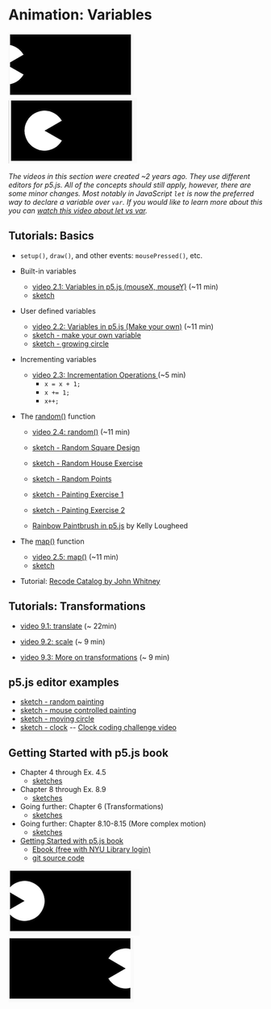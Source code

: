 # Animation: Variables

[![](../assets/Ex_08_03-Move-0.png) ![](../assets/Ex_08_03-Move-1.png)](https://editor.p5js.org/jht1493/sketches/W_nCg2LI2)

*The videos in this section were created ~2 years ago. They use different editors for p5.js. All of the concepts should still apply, however, there are some minor changes. Most notably in JavaScript `let` is now the preferred way to declare a variable over `var`. If you would like to learn more about this you can [watch this video about let vs var](https://youtu.be/q8SHaDQdul0).*

## Tutorials: Basics

* `setup()`, `draw()`, and other events: `mousePressed()`, etc.

* Built-in variables
  * [video 2.1: Variables in p5.js (mouseX, mouseY)](https://thecodingtrain.com/beginners/p5js/2.1-mousex-mousey.html) (~11 min)
  * [sketch](https://editor.p5js.org/codingtrain/sketches/IeblvUQrf)
* User defined variables
  * [video 2.2: Variables in p5.js (Make your own)](https://thecodingtrain.com/beginners/p5js/2.2-make-your-own.html) (~11 min)
  * [sketch - make your own variable](https://editor.p5js.org/codingtrain/sketches/xPXNdPy17)
  * [sketch - growing circle](https://editor.p5js.org/codingtrain/sketches/ehbMJ-otC)

* Incrementing variables
  * [video 2.3: Incrementation Operations ](https://thecodingtrain.com/beginners/p5js/2.3-incrementation-operations.html) (~5 min)
    * `x = x + 1;` 
    * `x += 1;` 
    * `x++;`

* The [random()](http://p5js.org/reference/#/p5/random) function
  * [video 2.4: random()](https://thecodingtrain.com/beginners/p5js/2.4-random.html) (~11 min)
  * [sketch - Random Square Design](https://editor.p5js.org/codingtrain/sketches/Sl8ml_Lz8)
  * [sketch - Random House Exercise](https://editor.p5js.org/codingtrain/sketches/HGq_S0Z5H)
  * [sketch - Random Points](https://editor.p5js.org/codingtrain/sketches/h7hFqoV6H)
  * [sketch - Painting Exercise 1](https://editor.p5js.org/codingtrain/sketches/stERy5a1D)
  * [sketch - Painting Exercise 2](https://editor.p5js.org/codingtrain/sketches/IyyJ1QYKh)

  * [Rainbow Paintbrush in p5.js](https://medium.com/@kellylougheed/rainbow-paintbrush-in-p5-js-e452d5540b25) by Kelly Lougheed

* The [map()](http://p5js.org/reference/#/p5/map) function
  * [video 2.5: map()](https://thecodingtrain.com/beginners/p5js/2.5-map.html) (~11 min)
  * [sketch](https://editor.p5js.org/codingtrain/sketches/yJqbGf71)

  <!-- * [video 2.1: Variables in p5.js (mouseX, mouseY)](https://www.youtube.com/watch?v=RnS0YNuLfQQ&list=PLRqwX-V7Uu6Zy51Q-x9tMWIv9cueOFTFA&index=5) -->
<!-- * [video 2.2: Variables in p5.js (Make your own)](https://www.youtube.com/watch?v=Bn_B3T_Vbxs&list=PLRqwX-V7Uu6Zy51Q-x9tMWIv9cueOFTFA&index=6) -->
  <!-- * [video 2.5: random()](https://www.youtube.com/watch?v=nfmV2kuQKwA&list=PLRqwX-V7Uu6Zy51Q-x9tMWIv9cueOFTFA&index=9) -->
  <!-- * [video 2.4: map()](https://www.youtube.com/watch?v=nicMAoW6u1g&list=PLRqwX-V7Uu6Zy51Q-x9tMWIv9cueOFTFA&index=8) -->

* Tutorial: [Recode Catalog by John Whitney](https://github.com/itpresidents/icm-help-sessions-2020/blob/master/session-02/session-02.md)

## Tutorials: Transformations

  * [video 9.1: translate](https://thecodingtrain.com/Tutorials/9-additional-topics/9.1-transformations-part-1.html) (~ 22min)

  * [video 9.2: scale](https://thecodingtrain.com/Tutorials/9-additional-topics/9.2-transformations-part-2.html) (~ 9 min)

  * [video 9.3: More on transformations](https://thecodingtrain.com/Tutorials/9-additional-topics/9.3-transformations-art-3.html) (~ 9 min)

  <!-- * [video 9.1: `translate()`, `rotate()`, `push()`, `pop()`](https://youtu.be/o9sgjuh-CBM)
  * [video 9.2: `scale()`](https://youtu.be/pkHZTWOoTLM)
  * [video 9.3: More on transformations](https://youtu.be/IVMvq9rd8dA) -->


## p5.js editor examples

  * [sketch - random painting](https://editor.p5js.org/icm/sketches/HJg8jfcT3)
  * [sketch - mouse controlled painting](https://editor.p5js.org/icm/sketches/r1JeQqa3)
  * [sketch - moving circle](https://editor.p5js.org/icm/sketches/Bymv7ca2)
  * [sketch - clock](https://editor.p5js.org/icm/sketches/ryYueiWu7) -- [Clock coding challenge video](https://youtu.be/E4RyStef-gY)

## Getting Started with p5.js book
  * Chapter 4 through Ex. 4.5
    * [sketches](https://editor.p5js.org/jht1493/collections/yH3IYcxzz)
  * Chapter 8 through Ex. 8.9
    * [sketches](https://editor.p5js.org/jht1493/collections/a0FX7oZfY)
  * Going further: Chapter 6 (Transformations) 
    * [sketches](https://editor.p5js.org/jht1493/collections/LyMXjpqPV)
  * Going further: Chapter 8.10-8.15 (More complex motion)
    * [sketches](https://editor.p5js.org/jht1493/collections/a0FX7oZfY)
  * [Getting Started with p5.js book](http://amzn.to/2ckixCW) 
    * [Ebook (free with NYU Library login)](https://ebookcentral.proquest.com/lib/nyulibrary-ebooks/detail.action?docID=4333728) 
    * [git source code](https://github.com/lmccart/gswp5.js-code)

[![](../assets/Ex_08_03-Move-4.png) ![](../assets/Ex_08_03-Move-3.png)](https://editor.p5js.org/jht1493/sketches/wJCzyVzBm)
